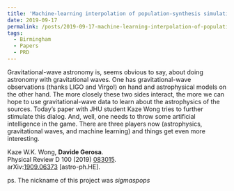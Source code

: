 ```yaml
---
title: 'Machine-learning interpolation of population-synthesis simulations to interpret gravitational-wave observations: a case study'
date: 2019-09-17
permalink: /posts/2019-09-17-machine-learning-interpolation-of-population-synthesis-simulations-to-interpret-gravitational-wave-observations-a-case-study
tags:
  - Birmingham
  - Papers
  - PRD
---
```


Gravitational-wave astronomy is, seems obvious to say, about doing astronomy with gravitational waves. One has gravitational-wave observations (thanks LIGO and Virgo!) on hand and astrophysical models on the other hand. The more closely these two sides interact, the more we can hope to use gravitational-wave data to learn about the astrophysics of the sources. Today’s paper with JHU student Kaze Wong tries to further stimulate this dialog. And, well, one needs to throw some artificial intelligence in the game. There are three players now (astrophysics, gravitational waves, and machine learning) and things get even more interesting.

Kaze W.K. Wong, **Davide Gerosa**.  
Physical Review D 100 (2019) [083015](<https://journals.aps.org/prd/abstract/10.1103/PhysRevD.100.083015>).  
arXiv:[1909.06373](<http://arxiv.org/abs/arXiv:1909.05804>) [astro-ph.HE].

ps. The nickname of this project was _sigmaspops_


